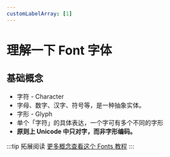 ```yaml
---
customLabelArray: [1]
---
```


# 理解一下 Font 字体

## 基础概念

- 字符 - Character
- 字母、数字、汉字、符号等，是一种抽象实体。
- 字形 - Glyph
- 单个「字符」的具体表达，一个字可有多个不同的字形
- **原则上 Unicode 中只对字，而非字形编码。**

:::tip 拓展阅读
[更多概念查看这个 Fonts 教程](https://blog.csdn.net/weixin_33691817/article/details/89042954)
:::
